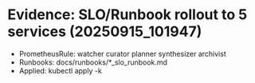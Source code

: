 # Evidence: SLO/Runbook rollout to 5 services (20250915_101947)
- PrometheusRule: watcher curator planner synthesizer archivist
- Runbooks: docs/runbooks/*_slo_runbook.md
- Applied: kubectl apply -k 
